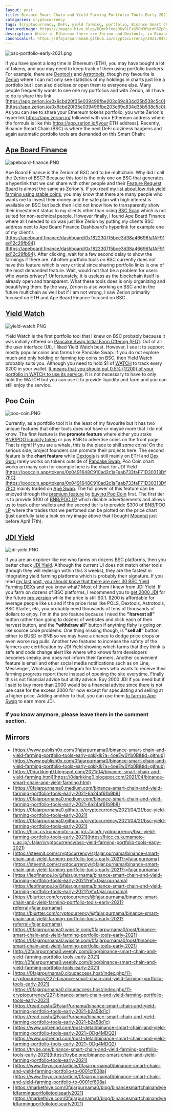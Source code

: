 ```yaml
---
layout: post
title: Binance Smart Chain and Yield Farming Portfolio Tools Early 2021
categories: cryptocurrency
tags: [cryptocurrency, DeFi, yield farming, portfolio, Binance Smart Chain]
featuredimage: https://images.hive.blog/DQmck7xasDKyRLFxG58M3Pqtdh6ZpRmJj3FozgytBPQLWq9/bsc-portfolio-early-2021.png
description: While in Ethereum there are Zerion and Dextools, in Binance Smart Chain there are Ape Board Finance, Yield Watch, Poo Coin, and JDI Yield.
canonicalurl: https://0fajarpurnama0.github.io/cryptocurrency/2021/04/21/bsc-yield-farming-portfolio-tools-early-2021
---
```

![bsc-portfolio-early-2021.png](https://images.hive.blog/DQmck7xasDKyRLFxG58M3Pqtdh6ZpRmJj3FozgytBPQLWq9/bsc-portfolio-early-2021.png)

If you have spent a long time in Ethereum (ETH), you may have bought a lot of tokens, and you may need to keep track of them using portfolio trackers. For example, there are [Dextools](https://www.dextools.io/) and [Astrotools](https://app.astrotools.io/), though my favourite is [Zerion](https://app.zerion.io/) where I can not only see statistics of my holdings in charts just like a portfolio but I can also disclose or open them to everyone else. Many people frequently wants to see one my portfolios and with Zerion, all I have to do is share this link [https://app.zerion.io/0x9cbd20f35e039499fbe203c69c834d35b538c5c0](https://app.zerion.io/0x9cbd20f35e039499fbe203c69c834d35b538c5c0). As you can see to share your Ethereum tokens portfolio, you write Zerion's hyperlink https://app.zerion.io/ followed with your Ethereum address where the formula is like this https://app.zerion.io/[your ETH address]. Recently, Binance Smart Chain (BSC) is where the next DeFi craziness happens and again automatic portfolio tools are demanded on this Smart Chain:

## [Ape Board Finance](https://apeboard.finance/)

![apeboard-finance.PNG](https://images.hive.blog/DQmRwYXY3hQTKU6e8usemGxbWo7XX9XHPnEC9Hg2iv2qxS8/apeboard-finance.PNG)

Ape Board Finance is the Zerion of BSC and to be multichain. Why did I call the Zerion of BSC? Because this tool is the only one on BSC that generates a hyperlink that we can share with other people and their [Feature Request Board](https://apeboard.hellonext.co/roadmap) is almost the same as Zerion's. If you read [my list about low risk yield farming using stable coins](https://0fajarpurnama0.github.io/cryptocurrency/2021/04/14/low-risk-yield-farming-fiat-stable-coin-2021), you may know that there are many people who wants me to invest their money and the safe plan with high interest is available on BSC but back then I did not know how to transparently show their investment status to my clients other than using [BSC Scan](https://bscscan.com/address/0x1822307f5bce3d38a46696fa1AF91ed12c29fb94) which is not suited for non-technical people. However finally, I found Ape Board Finance where all I needed to do was just like Zerion by putting my clients BSC address next to Ape Board Finance Dashboard's hyperlink for example one of my client's [https://apeboard.finance/dashboard/0x1822307f5bce3d38a46696fa1AF91ed12c29fb94](https://apeboard.finance/dashboard/0x1822307f5bce3d38a46696fa1AF91ed12c29fb94). After clicking, wait for a few second delay to show the farmings if there are. All other portfolio tools on BSC currently does not have this feature which is very critical since sharing portfolio links is one of the most demanded feature. Wait, would not that be a problem for users who wants privacy? Unfortunately, it is useless as the blockchain itself is already open and transparent. What these tools does is only organizing and beautifying them. By the way, Zerion is also working on BSC and in the future multichain as well but if I am not wrong, I saw Zerion primarily focused on ETH and Ape Board Finance focused on BSC.

## [Yield Watch](https://www.yieldwatch.net/)

![yield-watch.PNG](https://images.hive.blog/DQmWhCXY17BBakPtGeAz7jFyrMxgEXcnEAXWvAEgmtkxPLU/yield-watch.PNG)

Yield Watch is the first portfolio tool that I knew on BSC probably because it was initially offered on [Pancake Swap Initial Farm Offering (IFO)](https://pancakeswap.finance/ifo/history). Out of all the user interface (UI), I liked Yield Watch best. However, I see it to support mostly popular coins and farms like Pancake Swap. If you do not explore much and only holding or farming top coins on BSC, then Yield Watch probably suits you. Although you need to hold $1 of [WATCH](https://exchange.pancakeswap.finance/#/swap?outputCurrency=0x7a9f28eb62c791422aa23ceae1da9c847cbec9b0) to track every $200 in your wallet. [It means that you should put 0.5% (1/200) of your portfolio in WATCH to use its service](https://yieldwatch.medium.com/paywall-is-live-access-pro-holding-watch-9f3722a5925f). It is not necessary to have to only hold the WATCH but you can use it to provide liquidity and farm and you can still enjoy the service.

## Poo Coin

![poo-coin.PNG](https://images.hive.blog/DQmR7Mfi2D2G8tH5hP8tMG7hzFNuzAL4Sfb2ijtiePQNW6U/poo-coin.PNG)

Currently, as a portfolio tool it is the least of my favourite but it has two unique features that other tools does not have or maybe more that I do not know. The first feature is the **promote feature** where either you stake [BNB/POO liquidity token](https://exchange.pancakeswap.finance/#/add/BNB/0xb27adaffb9fea1801459a1a81b17218288c097cc) or pay BNB to advertise coins on the front page. That is right! If you are a whale, this is the place to shill some coins! On the serious side, project founders can promote their projects here. The second feature is the **chart feature** while [Dextools](https://www.dextools.io/) is still mainly on ETH and [Dex Guru](https://dex.guru/) rarely works on tokens outside of [Pancake Swap](https://pancakeswap.finance/), Poo Coin chart works on many coin for example here is the chart for JDI Yield [https://poocoin.app/tokens/0x0491648C910ad2c1aFaab733faF71D30313Df7FC](https://poocoin.app/tokens/0x0491648C910ad2c1aFaab733faF71D30313Df7FC) mainly traded on [Ape Swap](http://apeswap.finance/). The full power of this feature can be enjoyed through the [premium feature](https://poocoin.app/premium) by [buying Poo Coin](https://exchange.pancakeswap.finance/#/swap?outputCurrency=0xb27adaffb9fea1801459a1a81b17218288c097cc) first. The first tier is to provide $100 of [BNB/POO LP](https://exchange.pancakeswap.finance/#/add/BNB/0xb27adaffb9fea1801459a1a81b17218288c097cc) which disable advertisements and allows us to track other wallets and the second tier is to provide $300 of [BNB/POO LP](https://exchange.pancakeswap.finance/#/add/BNB/0xb27adaffb9fea1801459a1a81b17218288c097cc) where the trades that we perfomed can be plotted on the price chart (just carefully take a look on my image above that I bought [Moonrat](https://www.coingecko.com/en/coins/moonrat) just before April 17th).

## [JDI Yield](https://www.jdiyield.com/)

![jdi-yield.PNG](https://images.hive.blog/DQmVvE3qkB5eoiAMcbo8XUBBEvWtMmLY6FG6KceruPRrRf7/jdi-yield.PNG)

If you are an explorer like me who farms on dozens BSC platforms, then you better check [JDI Yield](https://www.jdiyield.com/). Although the current UI does not match other tools (though they will redesign within this 3 weeks), they are the fastest in integrating yield farming platforms which is probably their signature. If you read [my last post, you should know that there are over 30 BSC Yield Farming DEXs](https://0fajarpurnama0.github.io/cryptocurrency/2021/04/20/list-yield-farming-craziness-dex-bsc-early-2021) and you know what? Most of them I knew from JDI Yield. If you farm on dozens of BSC platforms, I recommend you to [get 2000 JDI](https://dex.apeswap.finance/#/swap?inputCurrency=0x0491648c910ad2c1afaab733faf71d30313df7fc) for the future [pro version](https://docs.jdiyield.com/pro-versions) while the price is still $0.1\. $200 is affordable for average people like us and if the price rises like POLS, Dextools, Astrotools, BSC Starter, etc, you probably need thousands of tens of thousands of dollars to enjoy. I'm in the pro feature because I need the **"harvest all"** button rather than going to dozens of websites and click each of their harvest button, and the **"withdraw all"** button if anything fishy is going on like source code problems. One thing missing though, is **"sell all"** button either to BUSD or BNB so we may have a chance to dodge price drops or even worse rug pulls. Another two features to increase the safety of the farmers are certification by JDI Yield showing which farms that they think is safe and code change alert like where who knows farm developers becomes sneaky and does not inform their farmers. Another convenient feature is email and other social media notifications such as on Line, Messenger, Whatsapp, and Telegram for farmers who wants to receive their farming progress report there instead of opening the site everytime. Finally this is not financial advice but utility advice. Buy 2000 JDI if you need but if I said to buy more than 2000 would be a financial advice since there is not use case for the excess 2000 for now except for speculating and selling at a higher price. Adding another to that, you can use them [to farm in Ape Swap](https://apeswap.finance/pools) to earn more JDI.

### If you know anymore, please leave them in the comment section.

## Mirrors

*   [https://www.publish0x.com/0fajarpurnama0/binance-smart-chain-and-yield-farming-portfolio-tools-early-xqkjklk?a=4oeEw0Yb0B&tid=github](https://www.publish0x.com/0fajarpurnama0/binance-smart-chain-and-yield-farming-portfolio-tools-early-xqkjklk?a=4oeEw0Yb0B&tid=github)
*   [https://0darkking0.blogspot.com/2021/04/binance-smart-chain-and-yield-farming.html](https://0darkking0.blogspot.com/2021/04/binance-smart-chain-and-yield-farming.html)
*   [https://0fajarpurnama0.medium.com/binance-smart-chain-and-yield-farming-portfolio-tools-early-2021-6a24af61b9b8](https://0fajarpurnama0.medium.com/binance-smart-chain-and-yield-farming-portfolio-tools-early-2021-6a24af61b9b8)
*   [https://0fajarpurnama0.github.io/cryptocurrency/2021/04/21/bsc-yield-farming-portfolio-tools-early-2021](https://0fajarpurnama0.github.io/cryptocurrency/2021/04/21/bsc-yield-farming-portfolio-tools-early-2021)
*   [https://hicc.cs.kumamoto-u.ac.jp/~fajar/cryptocurrency/bsc-yield-farming-portfolio-tools-early-2021](https://hicc.cs.kumamoto-u.ac.jp/~fajar/cryptocurrency/bsc-yield-farming-portfolio-tools-early-2021)
*   [https://steemit.com/cryptocurrency/@fajar.purnama/binance-smart-chain-and-yield-farming-portfolio-tools-early-2021?r=fajar.purnama](https://steemit.com/cryptocurrency/@fajar.purnama/binance-smart-chain-and-yield-farming-portfolio-tools-early-2021?r=fajar.purnama)
*   [https://leofinance.io/@fajar.purnama/binance-smart-chain-and-yield-farming-portfolio-tools-early-2021?ref=fajar.purnama](https://leofinance.io/@fajar.purnama/binance-smart-chain-and-yield-farming-portfolio-tools-early-2021?ref=fajar.purnama)
*   [https://blurtter.com/cryptocurrency/@fajar.purnama/binance-smart-chain-and-yield-farming-portfolio-tools-early-2021?referral=fajar.purnama](https://blurtter.com/cryptocurrency/@fajar.purnama/binance-smart-chain-and-yield-farming-portfolio-tools-early-2021?referral=fajar.purnama)
*   [https://0fajarpurnama0.wixsite.com/0fajarpurnama0/post/binance-smart-chain-and-yield-farming-portfolio-tools-early-2021](https://0fajarpurnama0.wixsite.com/0fajarpurnama0/post/binance-smart-chain-and-yield-farming-portfolio-tools-early-2021)
*   [http://0fajarpurnama0.weebly.com/blog/binance-smart-chain-and-yield-farming-portfolio-tools-early-2021](http://0fajarpurnama0.weebly.com/blog/binance-smart-chain-and-yield-farming-portfolio-tools-early-2021)
*   [https://0fajarpurnama0.cloudaccess.host/index.php/11-cryptocurrency/227-binance-smart-chain-and-yield-farming-portfolio-tools-early-2021](https://0fajarpurnama0.cloudaccess.host/index.php/11-cryptocurrency/227-binance-smart-chain-and-yield-farming-portfolio-tools-early-2021)
*   [https://read.cash/@FajarPurnama/binance-smart-chain-and-yield-farming-portfolio-tools-early-2021-b2a58d1c](https://read.cash/@FajarPurnama/binance-smart-chain-and-yield-farming-portfolio-tools-early-2021-b2a58d1c)
*   [https://www.uptrennd.com/post-detail/binance-smart-chain-and-yield-farming-portfolio-tools-early-2021~ODg4MDQ2](https://www.uptrennd.com/post-detail/binance-smart-chain-and-yield-farming-portfolio-tools-early-2021~ODg4MDQ2)
*   [https://trybe.one/binance-smart-chain-and-yield-farming-portfolio-tools-early-2021](https://trybe.one/binance-smart-chain-and-yield-farming-portfolio-tools-early-2021)
*   [https://www.floyx.com/article/0fajarpurnama0/binance-smart-chain-and-yield-farming-portfolio-to-0001cf608a](https://www.floyx.com/article/0fajarpurnama0/binance-smart-chain-and-yield-farming-portfolio-to-0001cf608a)
*   [https://markethive.com/0fajarpurnama0/blog/binancesmartchainandyieldfarmingportfoliotoolsearly2021](https://markethive.com/0fajarpurnama0/blog/binancesmartchainandyieldfarmingportfoliotoolsearly2021)